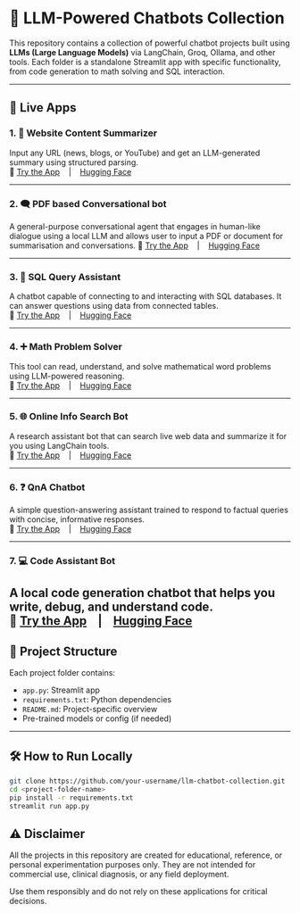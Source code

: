 # 🤖 LLM-Powered Chatbots Collection

This repository contains a collection of powerful chatbot projects built using **LLMs (Large Language Models)** via LangChain, Groq, Ollama, and other tools. Each folder is a standalone Streamlit app with specific functionality, from code generation to math solving and SQL interaction.

---

## 🚀 Live Apps

### 1. 📰 Website Content Summarizer  
Input any URL (news, blogs, or YouTube) and get an LLM-generated summary using structured parsing.  
🔗 [Try the App](https://llm-projects-u5obsljktre25au2wn37dv.streamlit.app/) &nbsp;&nbsp; | &nbsp;&nbsp; [Hugging Face](https://huggingface.co/spaces/your-username/web-summarizer)

---

### 2. 🗨️ PDF based Conversational bot
A general-purpose conversational agent that engages in human-like dialogue using a local LLM and allows user to input a PDF or document for summarisation and conversations.
🔗 [Try the App](https://llm-projects-ip5unqsfz8mwn6pemgejqp.streamlit.app/) &nbsp;&nbsp; | &nbsp;&nbsp; [Hugging Face](https://huggingface.co/spaces/your-username/conversational-chatbot)

---

### 3. 🧮 SQL Query Assistant  
A chatbot capable of connecting to and interacting with SQL databases. It can answer questions using data from connected tables.  
🔗 [Try the App](https://llm-projects-ivxjdcu3wtmjgxov5x6y8a.streamlit.app/) &nbsp;&nbsp; | &nbsp;&nbsp; [Hugging Face](https://huggingface.co/spaces/your-username/sql-assistant)

---

### 4. ➕ Math Problem Solver  
This tool can read, understand, and solve mathematical word problems using LLM-powered reasoning.  
🔗 [Try the App](https://llm-projects-kvfxyorrb2ntnxwaf6pvtu.streamlit.app/) &nbsp;&nbsp; | &nbsp;&nbsp; [Hugging Face](https://huggingface.co/spaces/your-username/math-solver)

---

### 5. 🌐 Online Info Search Bot  
A research assistant bot that can search live web data and summarize it for you using LangChain tools.  
🔗 [Try the App](https://llm-projects-vappraayuydje6bypyserh.streamlit.app/) &nbsp;&nbsp; | &nbsp;&nbsp; [Hugging Face](https://huggingface.co/spaces/your-username/info-search-bot)

---

### 6. ❓ QnA Chatbot  
A simple question-answering assistant trained to respond to factual queries with concise, informative responses.  
🔗 [Try the App](https://llm-projects-bky9sfcehcgqsqvlaakvls.streamlit.app/) &nbsp;&nbsp; | &nbsp;&nbsp; [Hugging Face](https://huggingface.co/spaces/your-username/qna-chatbot)

---

### 7. 💻 Code Assistant Bot  
A local code generation chatbot that helps you write, debug, and understand code.  
🔗 [Try the App](https://your-code-assistant-app.streamlit.app/) &nbsp;&nbsp; | &nbsp;&nbsp; [Hugging Face](https://huggingface.co/spaces/your-username/code-assistant)
---

## 📁 Project Structure

Each project folder contains:
- `app.py`: Streamlit app
- `requirements.txt`: Python dependencies
- `README.md`: Project-specific overview
- Pre-trained models or config (if needed)

---

## 🛠 How to Run Locally

```bash
git clone https://github.com/your-username/llm-chatbot-collection.git
cd <project-folder-name>
pip install -r requirements.txt
streamlit run app.py
```

## ⚠️ **Disclaimer**  
All the projects in this repository are created for educational, reference, or personal experimentation purposes only.
They are not intended for commercial use, clinical diagnosis, or any field deployment.

Use them responsibly and do not rely on these applications for critical decisions.
